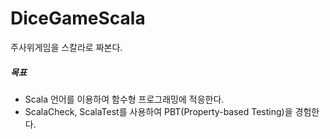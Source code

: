 # DiceGameScala

주사위게임을 스칼라로 짜본다.

##### 목표
- Scala 언어를 이용하여 함수형 프로그래밍에 적응한다.
- ScalaCheck, ScalaTest를 사용하여 PBT(Property-based Testing)을 경험한다.




